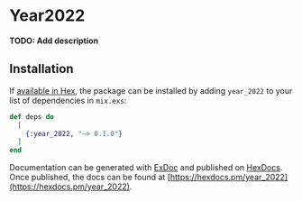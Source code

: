# Year2022

**TODO: Add description**

## Installation

If [available in Hex](https://hex.pm/docs/publish), the package can be installed
by adding `year_2022` to your list of dependencies in `mix.exs`:

```elixir
def deps do
  [
    {:year_2022, "~> 0.1.0"}
  ]
end
```

Documentation can be generated with [ExDoc](https://github.com/elixir-lang/ex_doc)
and published on [HexDocs](https://hexdocs.pm). Once published, the docs can
be found at [https://hexdocs.pm/year_2022](https://hexdocs.pm/year_2022).

